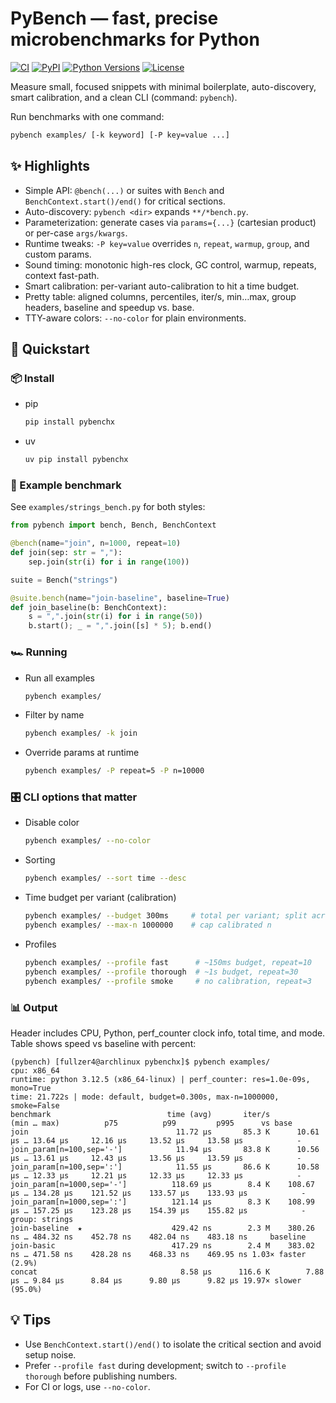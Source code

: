 # PyBench — fast, precise microbenchmarks for Python

[![CI](https://github.com/fullzer4/pybenchx/actions/workflows/ci.yml/badge.svg)](https://github.com/fullzer4/pybenchx/actions/workflows/ci.yml)
[![PyPI](https://img.shields.io/pypi/v/pybenchx?label=PyPI)](https://pypi.org/project/pybenchx/)
[![Python Versions](https://img.shields.io/pypi/pyversions/pybenchx.svg)](https://pypi.org/project/pybenchx/)
[![License](https://img.shields.io/github/license/fullzer4/pybenchx.svg)](LICENSE)

Measure small, focused snippets with minimal boilerplate, auto-discovery, smart calibration, and a clean CLI (command: `pybench`).

Run benchmarks with one command:

```bash
pybench examples/ [-k keyword] [-P key=value ...]
```

## ✨ Highlights

- Simple API: `@bench(...)` or suites with `Bench` and `BenchContext.start()/end()` for critical sections.
- Auto-discovery: `pybench <dir>` expands `**/*bench.py`.
- Parameterization: generate cases via `params={...}` (cartesian product) or per-case `args/kwargs`.
- Runtime tweaks: `-P key=value` overrides `n`, `repeat`, `warmup`, `group`, and custom params.
- Sound timing: monotonic high-res clock, GC control, warmup, repeats, context fast-path.
- Smart calibration: per-variant auto-calibration to hit a time budget.
- Pretty table: aligned columns, percentiles, iter/s, min…max, group headers, baseline and speedup vs. base.
- TTY-aware colors: `--no-color` for plain environments.

## 🚀 Quickstart

### 📦 Install

- pip
  ```bash
  pip install pybenchx
  ```
- uv
  ```bash
  uv pip install pybenchx
  ```

### 🧪 Example benchmark

See `examples/strings_bench.py` for both styles:

```python
from pybench import bench, Bench, BenchContext

@bench(name="join", n=1000, repeat=10)
def join(sep: str = ","):
    sep.join(str(i) for i in range(100))

suite = Bench("strings")

@suite.bench(name="join-baseline", baseline=True)
def join_baseline(b: BenchContext):
    s = ",".join(str(i) for i in range(50))
    b.start(); _ = ",".join([s] * 5); b.end()
```

### 🏎️ Running

- Run all examples
  ```bash
  pybench examples/
  ```
- Filter by name
  ```bash
  pybench examples/ -k join
  ```
- Override params at runtime
  ```bash
  pybench examples/ -P repeat=5 -P n=10000
  ```

### 🎛️ CLI options that matter

- Disable color
  ```bash
  pybench examples/ --no-color
  ```
- Sorting
  ```bash
  pybench examples/ --sort time --desc
  ```
- Time budget per variant (calibration)
  ```bash
  pybench examples/ --budget 300ms     # total per variant; split across repeats
  pybench examples/ --max-n 1000000    # cap calibrated n
  ```
- Profiles
  ```bash
  pybench examples/ --profile fast      # ~150ms budget, repeat=10
  pybench examples/ --profile thorough  # ~1s budget, repeat=30
  pybench examples/ --profile smoke     # no calibration, repeat=3
  ```

### 📊 Output

Header includes CPU, Python, perf_counter clock info, total time, and mode. Table shows speed vs baseline with percent:

```
(pybench) [fullzer4@archlinux pybenchx]$ pybench examples/
cpu: x86_64
runtime: python 3.12.5 (x86_64-linux) | perf_counter: res=1.0e-09s, mono=True
time: 21.722s | mode: default, budget=0.300s, max-n=1000000, smoke=False
benchmark                          time (avg)       iter/s              (min … max)          p75          p99         p995      vs base
join                                 11.72 µs       85.3 K      10.61 µs … 13.64 µs     12.16 µs     13.52 µs     13.58 µs            -
join_param[n=100,sep='-']            11.94 µs       83.8 K      10.56 µs … 13.61 µs     12.43 µs     13.56 µs     13.59 µs            -
join_param[n=100,sep=':']            11.55 µs       86.6 K      10.58 µs … 12.33 µs     12.21 µs     12.33 µs     12.33 µs            -
join_param[n=1000,sep='-']          118.69 µs        8.4 K    108.67 µs … 134.28 µs    121.52 µs    133.57 µs    133.93 µs            -
join_param[n=1000,sep=':']          121.14 µs        8.3 K    108.99 µs … 157.25 µs    123.28 µs    154.39 µs    155.82 µs            -
group: strings                                                                                                                  
join-baseline  ★                    429.42 ns        2.3 M    380.26 ns … 484.32 ns    452.78 ns    482.04 ns    483.18 ns     baseline
join-basic                          417.29 ns        2.4 M    383.02 ns … 471.58 ns    428.28 ns    468.33 ns    469.95 ns 1.03× faster (2.9%)
concat                                8.58 µs      116.6 K        7.88 µs … 9.84 µs      8.84 µs      9.80 µs      9.82 µs 19.97× slower (95.0%)
```

## 💡 Tips

- Use `BenchContext.start()/end()` to isolate the critical section and avoid setup noise.
- Prefer `--profile fast` during development; switch to `--profile thorough` before publishing numbers.
- For CI or logs, use `--no-color`.
